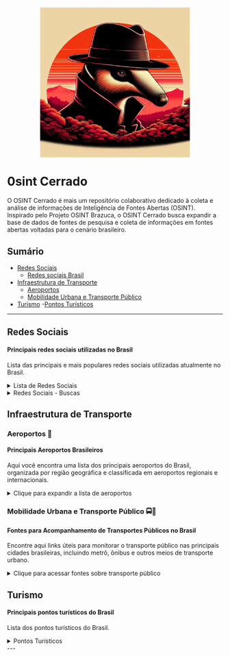 <h1 align="center">
  <br>
  <img src="img/logo.jpg" width="350px" style="display: block; margin: 0 auto;">
</h1>


# 0sint Cerrado
O OSINT Cerrado é mais um repositório colaborativo dedicado à coleta e análise de informações de Inteligência de Fontes Abertas (OSINT). Inspirado pelo Projeto OSINT Brazuca, o OSINT Cerrado busca expandir a base de dados de fontes de pesquisa e coleta de informações em fontes abertas voltadas para o cenário brasileiro.

## Sumário

- [Redes Sociais](#redes_sociais)
  - [Redes sociais Brasil](#rsb)
- [Infraestrutura de Transporte](#infraestrutura-de-transporte)
  - [Aeroportos](#aeroportos)
  - [Mobilidade Urbana e Transporte Público](#mobilidade-urbana-e-transporte-publico)
- [Turismo](#turismo)
  -[Pontos Turísticos](#pontos)

---

## Redes Sociais <a name="redes_sociais"></a>
#### Principais redes sociais utilizadas no Brasil

Lista das principais e mais populares redes sociais utilizadas atualmente no Brasil.
<details>
  <summary>Lista de Redes Sociais</summary>

| Rede Social          | Descrição                                              | Tipo de Uso                        | Público-Alvo                  |
|----------------------|--------------------------------------------------------|------------------------------------|-------------------------------|
| **WhatsApp**          | Aplicativo de mensagens instantâneas                   | Comunicação, Grupos, Negócios      | Geral                         |
| **Instagram**         | Rede de compartilhamento de fotos e vídeos             | Entretenimento, Marketing, Vendas  | Jovens e Adultos              |
| **Facebook**          | Rede social de compartilhamento de conteúdo            | Notícias, Grupos, Comunicação      | Adultos e Idosos              |
| **TikTok**            | Plataforma de vídeos curtos e entretenimento           | Entretenimento, Marketing, Criadores | Jovens e Adolescentes        |
| **YouTube**           | Plataforma de vídeos e streaming                       | Educação, Entretenimento, Negócios | Geral                         |
| **Twitter (X)**       | Rede de microblogging                                  | Notícias, Discussões, Debates      | Jornalistas, Políticos, Público Geral |
| **LinkedIn**          | Rede profissional de networking                        | Networking, Recrutamento, Negócios | Profissionais e Executivos    |
| **Telegram**          | Aplicativo de mensagens instantâneas                   | Grupos, Comunicação, Conteúdo      | Jovens, Adultos, Tecnologia   |
| **Pinterest**         | Plataforma de compartilhamento de ideias visuais       | Inspiração, Negócios, Hobbies      | Criativos, Profissionais      |
| **Kwai**              | Plataforma de vídeos curtos, semelhante ao TikTok      | Entretenimento, Vídeos virais      | Jovens e Adultos              |
| **Snapchat**          | Aplicativo de mensagens com foco em fotos e vídeos curtos | Entretenimento, Comunicação      | Adolescentes e Jovens         |
| **Twitch**            | Plataforma de streaming ao vivo, principalmente de games | Streaming, Entretenimento        | Gamers, Jovens                |

</details>

<details>
  <summary>Redes Sociais - Buscas </summary>

## Facebook, Instagram, TikTok, Linkedin  
- [Search People](https://freepeoplesearchtool.com/#gsc.tab=0)
- [Linkedin data extractor](https://ollie-boyd.github.io/Linkedin-post-timestamp-extractor/)
- [Facebook ID](https://lookup-id.com/)
- [Comment Picker - Instagram](https://commentpicker.com/instagram-username.php)
- [Face Checker](https://facecheck.id/pt)
- [HighSocial - TikTok](https://www.highsocial.com/pt-br/find-tiktok-user-id/)
- [TikTok data extractor](https://bellingcat.github.io/tiktok-timestamp/)
- [TikTok-Trends](https://ads.tiktok.com/business/creativecenter/inspiration/popular/hashtag/pc/en?from=001114)
- [Kik-Usernames](https://kikusernames.com/country/BR?page=1)

## Telegram
- [Telegago](https://cse.google.com/cse?&cx=006368593537057042503:efxu7xprihg#gsc.tab=0)
- [Telegram Search Engine](https://xtea.io/ts_en.html#gsc.tab=0)
- [Telegram Store](https://pt.telegram-store.com/)
- [TelegramDB](https://www.telegramdb.org/)
- [Telegram Channels](https://telegramchannels.me/)
- [TGRAM Search](https://pt.tgramsearch.com/)
- [TG-ME](https://www.tg-me.com/br)
- [Universal Bot](https://t.me/UniversalSearchEasyBot)

## WhatsApp
- [Grupos de Whatts](https://www.gruposdewhatss.com.br/)
- [Link de Grupo](https://linkdegrupo.com.br/)
- [Whats de Grupo](https://whatsdegrupo.com/)

</details>



## Infraestrutura de Transporte <a name="infraestrutura-de-transporte"></a>

### Aeroportos 🛬 <a name="aeroportos"></a>
#### Principais Aeroportos Brasileiros

Aqui você encontra uma lista dos principais aeroportos do Brasil, organizada por região geográfica e classificada em aeroportos regionais e internacionais.


<details>
  <summary>Clique para expandir a lista de aeroportos</summary>

| Nome                                                                                     | Cidade/Estado                | Região Geográfica | Tipo         |
|------------------------------------------------------------------------------------------|------------------------------|-------------------|--------------|
| Aeroporto Internacional de Guarulhos - Governador André Franco Montoro (GRU)           | Guarulhos                    | Sudeste           | Internacional |
| Aeroporto de Congonhas - São Paulo (CGH)                                               | São Paulo                    | Sudeste           | Regional      |
| Aeroporto Internacional de Viracopos - Campinas (VCP)                                  | Campinas                     | Sudeste           | Internacional |
| Aeroporto de São José dos Campos - Professor Urbano Ernesto Stumpf (SJK)               | São José dos Campos          | Sudeste           | Regional      |
| Aeroporto Estadual de Ribeirão Preto - Leite Lopes (RAO)                               | Ribeirão Preto               | Sudeste           | Regional      |
| Aeroporto de Sorocaba - Bertram Luiz Leupolz (SZB)                                     | Sorocaba                     | Sudeste           | Regional      |
| Aeroporto Estadual de Bauru - Arealva (BAU)                                           | Bauru                        | Sudeste           | Regional      |
| Aeroporto de Presidente Prudente - João Ribeiro de Barros (PPB)                        | Presidente Prudente          | Sudeste           | Regional      |
| Aeroporto Estadual de Marília - Frank Miloye Milenkowichi (MII)                        | Marília                      | Sudeste           | Regional      |
| Aeroporto de Araraquara - (AQA)                                                        | Araraquara                   | Sudeste           | Regional      |
| Aeroporto Internacional Afonso Pena - Curitiba (CWB)                                   | Curitiba                     | Sul               | Internacional |
| Aeroporto de Londrina - Londrina (LDB)                                                 | Londrina                     | Sul               | Regional      |
| Aeroporto de Foz do Iguaçu - Cataratas (IGU)                                          | Foz do Iguaçu               | Sul               | Internacional |
| Aeroporto de Maringá - Regional de Maringá (MGF)                                       | Maringá                     | Sul               | Regional      |
| Aeroporto de Cascavel - Cascavel (CAC)                                                 | Cascavel                     | Sul               | Regional      |
| Aeroporto de Ponta Grossa - Ponta Grossa (PGD)                                        | Ponta Grossa                | Sul               | Regional      |
| Aeroporto Internacional Hercílio Luz - Florianópolis (FLN)                             | Florianópolis                | Sul               | Internacional |
| Aeroporto de Navegantes - Ministro Victor Konder (NVT)                                 | Navegantes                   | Sul               | Regional      |
| Aeroporto de Chapecó - Serafin Enoss Bertaso (XAP)                                     | Chapecó                      | Sul               | Regional      |
| Aeroporto de Joinville - Lauro Carneiro de Loyola (JOI)                               | Joinville                    | Sul               | Regional      |
| Aeroporto de Lages - Lages (LAJ)                                                       | Lages                        | Sul               | Regional      |
| Aeroporto Internacional Salgado Filho - Porto Alegre (POA)                             | Porto Alegre                 | Sul               | Internacional |
| Aeroporto de Caxias do Sul - Caxias do Sul (CXJ)                                     | Caxias do Sul               | Sul               | Regional      |
| Aeroporto de Passo Fundo - Passo Fundo (PPF)                                          | Passo Fundo                  | Sul               | Regional      |
| Aeroporto de Pelotas - Pelotas (PET)                                                   | Pelotas                      | Sul               | Regional      |
| Aeroporto de Santa Maria - Santa Maria (RIA)                                           | Santa Maria                  | Sul               | Regional      |
| Aeroporto de Uruguaiana - Rubem Berta (URG)                                           | Uruguaiana                   | Sul               | Regional      |
| Aeroporto Internacional de Salvador - Deputado Luís Eduardo Magalhães (SSA)           | Salvador                     | Nordeste          | Internacional |
| Aeroporto de Porto Seguro - Porto Seguro (BPS)                                         | Porto Seguro                 | Nordeste          | Regional      |
| Aeroporto de Ilhéus - Jorge Amado (IOS)                                               | Ilhéus                       | Nordeste          | Regional      |
| Aeroporto de Barreiras - Barreiras (BRA)                                              | Barreiras                    | Nordeste          | Regional      |
| Aeroporto Internacional do Recife - Gilberto Freyre (REC)                             | Recife                       | Nordeste          | Internacional |
| Aeroporto de Petrolina - Senador Nilo Coelho (PNB)                                    | Petrolina                    | Nordeste          | Regional      |
| Aeroporto Internacional de Fortaleza - Pinto Martins (FOR)                            | Fortaleza                    | Nordeste          | Internacional |
| Aeroporto de Jericoacoara - Jericoacoara (JJD)                                       | Jijoca de Jericoacoara      | Nordeste          | Regional      |
| Aeroporto de Aracati - Aracati (ARU)                                                  | Aracati                      | Nordeste          | Regional      |
| Aeroporto Internacional de Natal - Governador Aluízio Alves (NAT)                     | São Gonçalo do Amarante     | Nordeste          | Internacional |
| Aeroporto Internacional Presidente Castro Pinto - João Pessoa (JPA)                    | João Pessoa                  | Nordeste          | Internacional |
| Aeroporto de Campina Grande - Campina Grande (CPV)                                   | Campina Grande               | Nordeste          | Regional      |
| Aeroporto Internacional Zumbi dos Palmares - Maceió (MCZ)                             | Maceió                       | Nordeste          | Internacional |
| Aeroporto de Aracaju - Santa Maria (AJU)                                              | Aracaju                      | Nordeste          | Internacional |
| Aeroporto Internacional Eduardo Gomes - Manaus (MAO)                                  | Manaus                       | Norte             | Internacional |
| Aeroporto de Tabatinga - Tabatinga (TBT)                                             | Tabatinga                    | Norte             | Regional      |
| Aeroporto de Tefé - Tefé (TEF)                                                         | Tefé                         | Norte             | Regional      |
| Aeroporto Internacional de Belém - Val de Cans (BEL)                                  | Belém                        | Norte             | Internacional |
| Aeroporto de Santarém - Santarém (STM)                                               | Santarém                     | Norte             | Regional      |
| Aeroporto de Marabá - Marabá (MAB)                                                    | Marabá                       | Norte             | Regional      |
| Aeroporto de Altamira - Altamira (ALT)                                                | Altamira                     | Norte             | Regional      |
| Aeroporto Internacional de Rio Branco - Plácido de Castro (RBR)                       | Rio Branco                   | Norte             | Internacional |
| Aeroporto de Cruzeiro do Sul - Cruzeiro do Sul (CZS)                                  | Cruzeiro do Sul             | Norte             | Regional      |
| Aeroporto Internacional de Porto Velho - Governador Jorge Teixeira (PVH)              | Porto Velho                  | Norte             | Internacional |
| Aeroporto Internacional de Boa Vista - Atlas Brasil Cantanhede (BVB)                  | Boa Vista                    | Norte             | Internacional |
| Aeroporto de Palmas - Palmas (PMW)                                                    | Palmas                       | Norte             | Internacional |
| Aeroporto Internacional de Brasília - Presidente Juscelino Kubitschek (BSB)           | Brasília                     | Centro-Oeste     | Internacional |
| Aeroporto Internacional de Goiânia - Santa Genoveva (GYN)                             | Goiânia                     | Centro-Oeste     | Internacional |
| Aeroporto de Caldas Novas - Caldas Novas (CLV)                                       | Caldas Novas                 | Centro-Oeste     | Regional      |
| Aeroporto Internacional Marechal Rondon - Cuiabá (CGB)                                | Cuiabá                       | Centro-Oeste     | Internacional |
| Aeroporto de Rondonópolis - Rondonópolis (ROO)                                        | Rondonópolis                 | Centro-Oeste     | Regional      |
| Aeroporto de Sinop - Sinop (OPS)                                                      | Sinop                        | Centro-Oeste     | Regional      |
| Aeroporto de Alta Floresta - Alta Floresta (AFL)                                      | Alta Floresta               | Centro-Oeste     | Regional      |
| Aeroporto Internacional de Campo Grande - Campo Grande (CGR)                          | Campo Grande                 | Centro-Oeste     | Internacional |
| Aeroporto de Corumbá - Corumbá (CMG)                                                  | Corumbá                     | Centro-Oeste     | Regional      |
| Aeroporto de Dourados - Dourados (DOU)                                                | Dourados                    | Centro-Oeste     | Regional      |
---------------------------------------------------------------------------------------------------------------------------------------------------

</details>



### Mobilidade Urbana e Transporte Público  🚍🚉 <a name="mobilidade-urbana-e-transporte-publico"></a>
#### Fontes para Acompanhamento de Transportes Públicos no Brasil

Encontre aqui links úteis para monitorar o transporte público nas principais cidades brasileiras, incluindo metrô, ônibus e outros meios de transporte urbano.

<details>
  <summary>Clique para acessar fontes sobre transporte público</summary>

- [Moovit - Transporte Público no Brasil](https://moovitapp.com/index/pt-br/transporte_p%C3%BAblico-Brazil)
- [Metrô de São Paulo](https://www.metro.sp.gov.br/)
- [Companhia Paulista de Trens Metropolitanos (CPTM)](https://www.cptm.sp.gov.br/)
</details>

## Turismo <a name="turismo"></a>
#### Principais pontos turísticos do Brasil

Lista dos pontos turísticos do Brasil.
<details>
  <summary>Pontos Turísticos</summary>
| Nome                                         | Cidade                      | Estado                  | Região Geográfica     |
|----------------------------------------------|----------------------------|-------------------------|-----------------------|
| Cristo Redentor                              | Rio de Janeiro             | Rio de Janeiro          | Sudeste               |
| Pão de Açúcar                                | Rio de Janeiro             | Rio de Janeiro          | Sudeste               |
| Cataratas do Iguaçu                         | Foz do Iguaçu             | Paraná                  | Sul                   |
| Parque Nacional da Chapada dos Veadeiros    | Alto Paraíso de Goiás      | Goiás                   | Centro-Oeste          |
| Amazônia                                     | Manaus                     | Amazonas                | Norte                 |
| Pelourinho                                   | Salvador                   | Bahia                   | Nordeste              |
| Praia do Forte                               | Mata de São João           | Bahia                   | Nordeste              |
| Ilha Grande                                  | Angra dos Reis             | Rio de Janeiro          | Sudeste               |
| Bonito                                       | Bonito                     | Mato Grosso do Sul     | Centro-Oeste          |
| Lençóis Maranhenses                          | Barreirinhas               | Maranhão                | Nordeste              |
| Fernando de Noronha                          | Fernando de Noronha        | Pernambuco              | Nordeste              |
| Pantanal                                     | Corumbá                    | Mato Grosso do Sul     | Centro-Oeste          |
| Parque Nacional de Jericoacoara             | Jericoacoara               | Ceará                   | Nordeste              |
| Centro Histórico de Ouro Preto               | Ouro Preto                 | Minas Gerais            | Sudeste               |
| Beto Carrero World                           | Penha                      | Santa Catarina          | Sul                   |
| Museu do Amanhã                              | Rio de Janeiro             | Rio de Janeiro          | Sudeste               |
| Parque Ibirapuera                           | São Paulo                  | São Paulo               | Sudeste               |
| Foz do Iguaçu                               | Foz do Iguaçu             | Paraná                  | Sul                   |
| Teatro Amazonas                              | Manaus                     | Amazonas                | Norte                 |
| Serra Gaúcha                                 | Gramado                    | Rio Grande do Sul      | Sul                   |
| Parque Nacional da Serra dos Órgãos         | Petrópolis                 | Rio de Janeiro          | Sudeste               |
| Praia de Copacabana                          | Rio de Janeiro             | Rio de Janeiro          | Sudeste               |
| Parque Nacional do Itatiaia                  | Itatiaia                  | Minas Gerais            | Sudeste               |
| Chapada Diamantina                           | Lençóis                    | Bahia                   | Nordeste              |
| Parque Nacional da Serra da Capivara        | São Raimundo Nonato       | Piauí                   | Nordeste              |
| Parque Nacional de Aparados da Serra        | Cambará do Sul            | Rio Grande do Sul      | Sul                   |
| Ilha do Cardoso                              | Cananéia                  | São Paulo               | Sudeste               |
| Parque Nacional de Superagüi                | Superagüi                 | Paraná                  | Sul                   |
| Parque Nacional de Brasília                   | Brasília                   | Distrito Federal        | Centro-Oeste          |
| Museu de Arte de São Paulo                  | São Paulo                  | São Paulo               | Sudeste               |
| Parque Nacional da Tijuca                    | Rio de Janeiro             | Rio de Janeiro          | Sudeste               |
| Catedral de Brasília                         | Brasília                   | Distrito Federal        | Centro-Oeste          |
| Roda Gigante de São Paulo                    | São Paulo                  | São Paulo               | Sudeste               |
| Parque Nacional da Serra dos Órgãos         | Petrópolis                 | Rio de Janeiro          | Sudeste               |
| Museu Nacional                                | Rio de Janeiro             | Rio de Janeiro          | Sudeste               |
| Porto de Galinhas                            | Ipojuca                    | Pernambuco              | Nordeste              |
| Parque Nacional da Chapada dos Guimarães    | Chapada dos Guimarães     | Mato Grosso             | Centro-Oeste          |
| Museu da Língua Portuguesa                   | São Paulo                  | São Paulo               | Sudeste               |
| Praia de Jericoacoara                        | Jericoacoara               | Ceará                   | Nordeste              |
| Parque Nacional de Jericoacoara             | Jericoacoara               | Ceará                   | Nordeste              |
| Parque Estadual de Vila Velha               | Vila Velha                | Espírito Santo          | Sudeste               |
| Parque Nacional da Serra do Cipó            | Serra do Cipó             | Minas Gerais            | Sudeste               |
| Parque Nacional do Iguaçu                   | Foz do Iguaçu             | Paraná                  | Sul                   |
| Parque Nacional de Catimbau                 | Buíque                     | Pernambuco              | Nordeste              |
| Parque Nacional da Serra da Canastra        | São Roque de Minas        | Minas Gerais            | Sudeste               |
| Parque Nacional de São Joaquim              | São Joaquim               | Santa Catarina          | Sul                   |
| Parque Nacional do Pantanal                 | Poconé                     | Mato Grosso do Sul     | Centro-Oeste          |
| Parque Estadual da Serra do Mar             | São Paulo                  | São Paulo               | Sudeste               |
| Parque Nacional do Caparaó                  | Dores do Rio Preto        | Minas Gerais            | Sudeste               |
| Parque Nacional de Brasília                  | Brasília                   | Distrito Federal        | Centro-Oeste          |
| Parque Estadual do Ibitipoca                | Lima Duarte               | Minas Gerais            | Sudeste               |
| Parque Estadual do Rio Doce                 | Linhares                  | Espírito Santo          | Sudeste               |
| Parque Nacional do Monte Roraima            | Roraima                   | Roraima                 | Norte                 |
| Parque Nacional da Serra do Sudeste         | Conservatória             | Rio de Janeiro          | Sudeste               |
| Parque Estadual da Pedra Branca             | Rio de Janeiro             | Rio de Janeiro          | Sudeste               |
| Parque Nacional de Anavilhanas              | Novo Airão                | Amazonas                | Norte                 |
| Parque Nacional da Chapada dos Guimarães    | Chapada dos Guimarães     | Mato Grosso             | Centro-Oeste          |
| Parque Nacional da Serra da Capivara        | São Raimundo Nonato       | Piauí                   | Nordeste              |
| Parque Nacional de Jericoacoara             | Jericoacoara               | Ceará                   | Nordeste              |
| Parque Nacional do Itatiaia                 | Itatiaia                  | Minas Gerais            | Sudeste               |
| Parque Nacional da Serra dos Órgãos         | Petrópolis                 | Rio de Janeiro          | Sudeste               |
| Parque Nacional da Chapada dos Veadeiros    | Alto Paraíso de Goiás     | Goiás                   | Centro-Oeste          |
| Parque Nacional da Tijuca                    | Rio de Janeiro             | Rio de Janeiro          | Sudeste               |
| Parque Estadual de Vila Velha               | Vila Velha                | Espírito Santo          | Sudeste               |
| Parque Nacional da Serra da Canastra        | São Roque de Minas        | Minas Gerais            | Sudeste               |
| Parque Nacional do Pantanal                 | Poconé                     | Mato Grosso do Sul     | Centro-Oeste          |
| Parque Nacional de Superagüi                | Superagüi                 | Paraná                  | Sul                   |
| Parque Nacional da Chapada dos Guimarães    | Chapada dos Guimarães     | Mato Grosso             | Centro-Oeste          |
| Parque Nacional da Serra do Cipó            | Serra do Cipó             | Minas Gerais            | Sudeste               |
| Parque Nacional do Iguaçu                   | Foz do Iguaçu             | Paraná                  | Sul                   |
| Parque Estadual do Ibitipoca                | Lima Duarte               | Minas Gerais            | Sudeste               |
| Parque Nacional da Tijuca                    | Rio de Janeiro             | Rio de Janeiro          | Sudeste               |
| Parque Nacional de Brasília                  | Brasília                   | Distrito Federal        | Centro-Oeste          |
| Parque Nacional do Caparaó                  | Dores do Rio Preto        | Minas Gerais            | Sudeste               |
| Parque Nacional da Serra da Canastra        | São Roque de Minas        | Minas Gerais            | Sudeste               |
| Parque Nacional da Serra dos Órgãos         | Petrópolis                 | Rio de Janeiro          | Sudeste               |
| Parque Nacional do Pantanal                 | Poconé                     | Mato Grosso do Sul     | Centro-Oeste          |
| Parque Nacional da Serra do Cipó            | Serra do Cipó             | Minas Gerais            | Sudeste               |
| Parque Estadual da Pedra Branca             | Rio de Janeiro             | Rio de Janeiro          | Sudeste               |
| Parque Estadual do Rio Doce                 | Linhares                  | Espírito Santo          | Sudeste               |
| Parque Nacional de Anavilhanas              | Novo Airão                | Amazonas                | Norte                 |
-----------------------------------------------------------------------------------------------------------------------------

</details>
---

